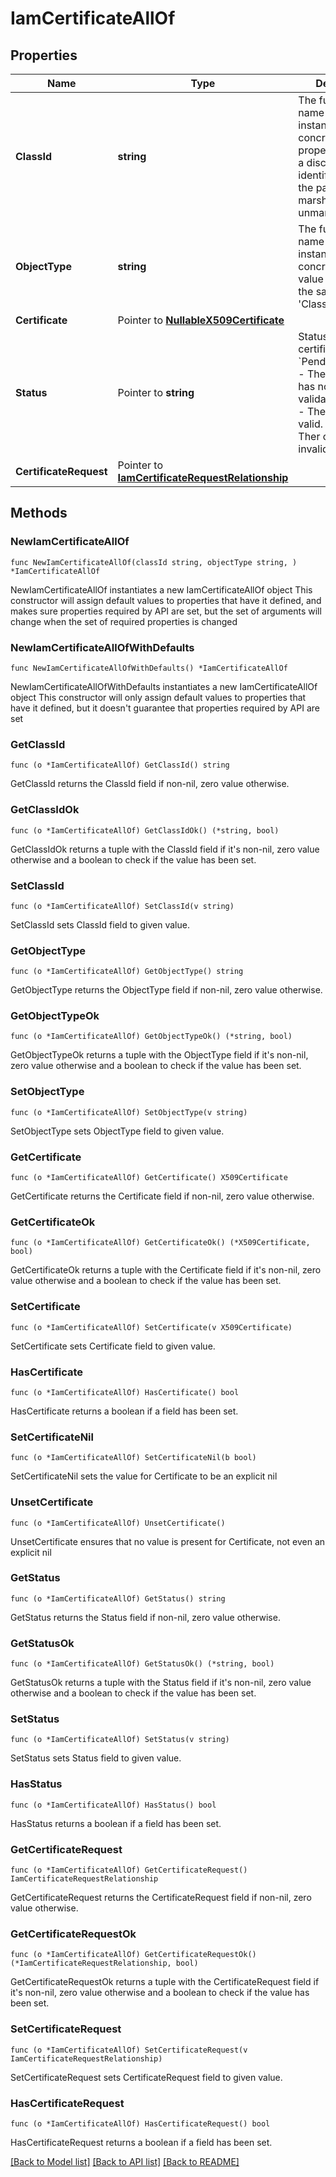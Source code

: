 # IamCertificateAllOf

## Properties

Name | Type | Description | Notes
------------ | ------------- | ------------- | -------------
**ClassId** | **string** | The fully-qualified name of the instantiated, concrete type. This property is used as a discriminator to identify the type of the payload when marshaling and unmarshaling data. | [default to "iam.Certificate"]
**ObjectType** | **string** | The fully-qualified name of the instantiated, concrete type. The value should be the same as the &#39;ClassId&#39; property. | [default to "iam.Certificate"]
**Certificate** | Pointer to [**NullableX509Certificate**](x509.Certificate.md) |  | [optional] 
**Status** | Pointer to **string** | Status of the certificate. * &#x60;PendingValidation&#x60; - The certificate has not been validated. * &#x60;Valid&#x60; - The certificate is valid. * &#x60;Invalid&#x60; - Ther certificate is invalid. | [optional] [readonly] [default to "PendingValidation"]
**CertificateRequest** | Pointer to [**IamCertificateRequestRelationship**](iam.CertificateRequest.Relationship.md) |  | [optional] 

## Methods

### NewIamCertificateAllOf

`func NewIamCertificateAllOf(classId string, objectType string, ) *IamCertificateAllOf`

NewIamCertificateAllOf instantiates a new IamCertificateAllOf object
This constructor will assign default values to properties that have it defined,
and makes sure properties required by API are set, but the set of arguments
will change when the set of required properties is changed

### NewIamCertificateAllOfWithDefaults

`func NewIamCertificateAllOfWithDefaults() *IamCertificateAllOf`

NewIamCertificateAllOfWithDefaults instantiates a new IamCertificateAllOf object
This constructor will only assign default values to properties that have it defined,
but it doesn't guarantee that properties required by API are set

### GetClassId

`func (o *IamCertificateAllOf) GetClassId() string`

GetClassId returns the ClassId field if non-nil, zero value otherwise.

### GetClassIdOk

`func (o *IamCertificateAllOf) GetClassIdOk() (*string, bool)`

GetClassIdOk returns a tuple with the ClassId field if it's non-nil, zero value otherwise
and a boolean to check if the value has been set.

### SetClassId

`func (o *IamCertificateAllOf) SetClassId(v string)`

SetClassId sets ClassId field to given value.


### GetObjectType

`func (o *IamCertificateAllOf) GetObjectType() string`

GetObjectType returns the ObjectType field if non-nil, zero value otherwise.

### GetObjectTypeOk

`func (o *IamCertificateAllOf) GetObjectTypeOk() (*string, bool)`

GetObjectTypeOk returns a tuple with the ObjectType field if it's non-nil, zero value otherwise
and a boolean to check if the value has been set.

### SetObjectType

`func (o *IamCertificateAllOf) SetObjectType(v string)`

SetObjectType sets ObjectType field to given value.


### GetCertificate

`func (o *IamCertificateAllOf) GetCertificate() X509Certificate`

GetCertificate returns the Certificate field if non-nil, zero value otherwise.

### GetCertificateOk

`func (o *IamCertificateAllOf) GetCertificateOk() (*X509Certificate, bool)`

GetCertificateOk returns a tuple with the Certificate field if it's non-nil, zero value otherwise
and a boolean to check if the value has been set.

### SetCertificate

`func (o *IamCertificateAllOf) SetCertificate(v X509Certificate)`

SetCertificate sets Certificate field to given value.

### HasCertificate

`func (o *IamCertificateAllOf) HasCertificate() bool`

HasCertificate returns a boolean if a field has been set.

### SetCertificateNil

`func (o *IamCertificateAllOf) SetCertificateNil(b bool)`

 SetCertificateNil sets the value for Certificate to be an explicit nil

### UnsetCertificate
`func (o *IamCertificateAllOf) UnsetCertificate()`

UnsetCertificate ensures that no value is present for Certificate, not even an explicit nil
### GetStatus

`func (o *IamCertificateAllOf) GetStatus() string`

GetStatus returns the Status field if non-nil, zero value otherwise.

### GetStatusOk

`func (o *IamCertificateAllOf) GetStatusOk() (*string, bool)`

GetStatusOk returns a tuple with the Status field if it's non-nil, zero value otherwise
and a boolean to check if the value has been set.

### SetStatus

`func (o *IamCertificateAllOf) SetStatus(v string)`

SetStatus sets Status field to given value.

### HasStatus

`func (o *IamCertificateAllOf) HasStatus() bool`

HasStatus returns a boolean if a field has been set.

### GetCertificateRequest

`func (o *IamCertificateAllOf) GetCertificateRequest() IamCertificateRequestRelationship`

GetCertificateRequest returns the CertificateRequest field if non-nil, zero value otherwise.

### GetCertificateRequestOk

`func (o *IamCertificateAllOf) GetCertificateRequestOk() (*IamCertificateRequestRelationship, bool)`

GetCertificateRequestOk returns a tuple with the CertificateRequest field if it's non-nil, zero value otherwise
and a boolean to check if the value has been set.

### SetCertificateRequest

`func (o *IamCertificateAllOf) SetCertificateRequest(v IamCertificateRequestRelationship)`

SetCertificateRequest sets CertificateRequest field to given value.

### HasCertificateRequest

`func (o *IamCertificateAllOf) HasCertificateRequest() bool`

HasCertificateRequest returns a boolean if a field has been set.


[[Back to Model list]](../README.md#documentation-for-models) [[Back to API list]](../README.md#documentation-for-api-endpoints) [[Back to README]](../README.md)



